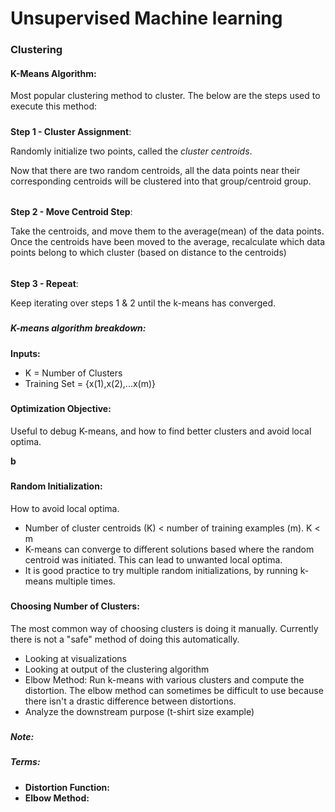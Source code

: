 # Unsupervised Machine learning

### Clustering
#### K-Means Algorithm:
 Most popular clustering method to cluster. The below are the steps used to execute this method:
 
#####
 
**Step 1 - Cluster Assignment**: 

Randomly initialize two points, called the *cluster centroids*. 

Now that there are two random centroids, all the data points near their corresponding centroids 
will be clustered into that group/centroid group.

######

**Step 2 - Move Centroid Step**: 

Take the centroids, and move them to the average(mean) of the
 data points. Once the centroids have been moved to the average, recalculate which data points
 belong to which cluster (based on distance to the centroids)
 
 
######

**Step 3 - Repeat**: 

 Keep iterating over steps 1 & 2 until the k-means has converged.
 
#####

##### K-means algorithm breakdown:

**Inputs:**
* K =  Number of Clusters
* Training Set = {x(1),x(2),...x(m)}

#####

#### Optimization Objective:

Useful to debug K-means, and how to find better clusters and 
avoid local optima. 


**b**

#####

#### Random Initialization:

How to avoid local optima.

* Number of cluster centroids (K) < number of training examples (m). K < m
* K-means can converge to different solutions based where the random centroid 
was initiated. This can lead to unwanted local optima. 
* It is good practice to try multiple random initializations, by
running k-means multiple times. 

#####


#### Choosing Number of Clusters:

The most common way of choosing clusters is doing it manually. Currently
there is not a "safe" method of doing this automatically. 

* Looking at visualizations
* Looking at output of the clustering algorithm
* Elbow Method: Run k-means with various clusters and compute the
distortion. The elbow method can sometimes be difficult to use because
there isn't a drastic difference between distortions. 
* Analyze the downstream purpose (t-shirt size example)



#####

##### Note:

#####

##### Terms:

* **Distortion Function:** 
* **Elbow Method:**